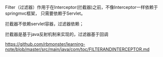 Filter（过滤器）作用于在Interceptor(拦截器)之前，不像Interceptor一样依赖于springmvc框架， 只需要依赖于Servlet。

拦截器不依赖servlet容器，过滤器依赖；

拦截器是基于java反射机制来实现的，过滤器基于回调

https://github.com/rbmonster/learning-note/blob/master/src/main/java/com/toc/FILTERANDINTERCEPTOR.md

